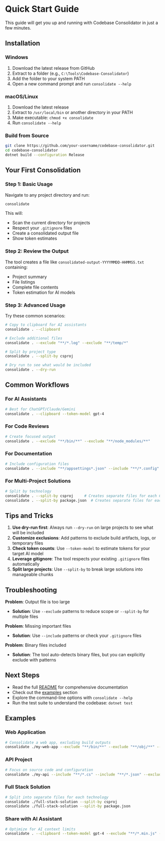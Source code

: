 # Quick Start Guide

This guide will get you up and running with Codebase Consolidator in just a few minutes.

## Installation

### Windows
1. Download the latest release from GitHub
2. Extract to a folder (e.g., `C:\Tools\Codebase-Consolidator`)
3. Add the folder to your system PATH
4. Open a new command prompt and run `consolidate --help`

### macOS/Linux
1. Download the latest release
2. Extract to `/usr/local/bin` or another directory in your PATH
3. Make executable: `chmod +x consolidate`
4. Run `consolidate --help`

### Build from Source
```bash
git clone https://github.com/your-username/codebase-consolidator.git
cd codebase-consolidator
dotnet build --configuration Release
```

## Your First Consolidation

### Step 1: Basic Usage
Navigate to any project directory and run:
```bash
consolidate
```

This will:
- Scan the current directory for projects
- Respect your `.gitignore` files
- Create a consolidated output file
- Show token estimates

### Step 2: Review the Output
The tool creates a file like `consolidated-output-YYYYMMDD-HHMMSS.txt` containing:
- Project summary
- File listings
- Complete file contents
- Token estimation for AI models

### Step 3: Advanced Usage
Try these common scenarios:

```bash
# Copy to clipboard for AI assistants
consolidate . --clipboard

# Exclude additional files
consolidate . --exclude "**/*.log" --exclude "**/temp/*"

# Split by project type
consolidate . --split-by csproj

# Dry run to see what would be included
consolidate . --dry-run
```

## Common Workflows

### For AI Assistants
```bash
# Best for ChatGPT/Claude/Gemini
consolidate . --clipboard --token-model gpt-4
```

### For Code Reviews
```bash
# Create focused output
consolidate . --exclude "**/bin/**" --exclude "**/node_modules/**"
```

### For Documentation
```bash
# Include configuration files
consolidate . --include "**/appsettings*.json" --include "**/*.config"
```

### For Multi-Project Solutions
```bash
# Split by technology
consolidate . --split-by csproj     # Creates separate files for each C# project
consolidate . --split-by package.json  # Creates separate files for each Node.js project
```

## Tips and Tricks

1. **Use dry-run first**: Always run `--dry-run` on large projects to see what will be included
2. **Customize exclusions**: Add patterns to exclude build artifacts, logs, or temporary files
3. **Check token counts**: Use `--token-model` to estimate tokens for your target AI model
4. **Leverage gitignore**: The tool respects your existing `.gitignore` files automatically
5. **Split large projects**: Use `--split-by` to break large solutions into manageable chunks

## Troubleshooting

**Problem**: Output file is too large
- **Solution**: Use `--exclude` patterns to reduce scope or `--split-by` for multiple files

**Problem**: Missing important files
- **Solution**: Use `--include` patterns or check your `.gitignore` files

**Problem**: Binary files included
- **Solution**: The tool auto-detects binary files, but you can explicitly exclude with patterns

## Next Steps

- Read the full [README](../README.md) for comprehensive documentation
- Check out the [examples](#examples) section
- Explore the command-line options with `consolidate --help`
- Run the test suite to understand the codebase: `dotnet test`

## Examples

### Web Application
```bash
# Consolidate a web app, excluding build outputs
consolidate ./my-web-app --exclude "**/bin/**" --exclude "**/obj/**" --exclude "**/node_modules/**"
```

### API Project
```bash
# Focus on source code and configuration
consolidate ./my-api --include "**/*.cs" --include "**/*.json" --exclude "**/bin/**"
```

### Full Stack Solution
```bash
# Split into separate files for each technology
consolidate ./full-stack-solution --split-by csproj
consolidate ./full-stack-solution --split-by package.json
```

### Share with AI Assistant
```bash
# Optimize for AI context limits
consolidate . --clipboard --token-model gpt-4 --exclude "**/*.min.js" --exclude "**/*.map"
```
